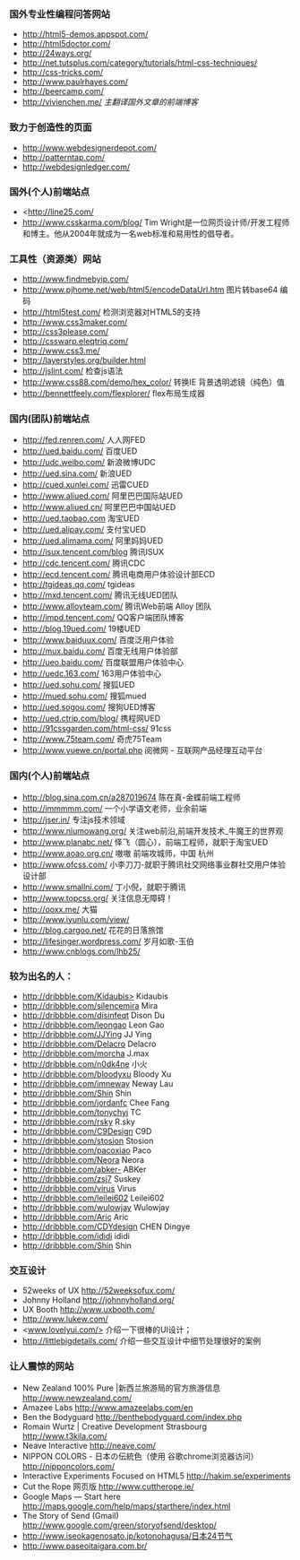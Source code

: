 ### 国外专业性编程问答网站

+ <http://html5-demos.appspot.com/>
+ <http://html5doctor.com/>
+ <http://24ways.org/>
+ <http://net.tutsplus.com/category/tutorials/html-css-techniques/>
+ <http://css-tricks.com/>
+ <http://www.paulrhayes.com/>
+ <http://beercamp.com/>
+ <http://vivienchen.me/> *主翻译国外文章的前端博客*

### 致力于创造性的页面
+ <http://www.webdesignerdepot.com/>
+ <http://patterntap.com/>
+ <http://webdesignledger.com/>


### 国外(个人)前端站点
+ <http://line25.com/
+ <http://www.csskarma.com/blog/>
Tim Wright是一位网页设计师/开发工程师和博主。他从2004年就成为一名web标准和易用性的倡导者。


### 工具性（资源类）网站
+ <http://www.findmebyip.com/>
+ <http://www.pjhome.net/web/html5/encodeDataUrl.htm>
图片转base64 编码
+ <http://html5test.com/>
检测浏览器对HTML5的支持
+ <http://www.css3maker.com/>
+ <http://css3please.com/>
+ <http://csswarp.eleqtriq.com/>
+ <http://www.css3.me/>
+ <http://layerstyles.org/builder.html>
+ <http://jslint.com/>
检查js语法
+ <http://www.css88.com/demo/hex_color/>
转换IE 背景透明滤镜（纯色）值
+ <http://bennettfeely.com/flexplorer/>
flex布局生成器

### 国内(团队)前端站点
+ <http://fed.renren.com/>
人人网FED
+ <http://ued.baidu.com/>
百度UED
+ <http://udc.weibo.com/>
新浪微博UDC
+ <http://ued.sina.com/>
新浪UED
+ <http://cued.xunlei.com/>
迅雷CUED
+ <http://www.aliued.com/>
阿里巴巴国际站UED
+ <http://www.aliued.cn/>
阿里巴巴中国站UED
+ <http://ued.taobao.com>
淘宝UED
+ <http://ued.alipay.com/>
支付宝UED
+ <http://ued.alimama.com/>
阿里妈妈UED
+ <http://isux.tencent.com/blog>
腾讯ISUX
+ <http://cdc.tencent.com/>
腾讯CDC
+ <http://ecd.tencent.com/>
腾讯电商用户体验设计部ECD
+ <http://tgideas.qq.com/>
tgideas
+ <http://mxd.tencent.com/>
腾讯无线UED团队
+ <http://www.alloyteam.com/>
腾讯Web前端 Alloy 团队
+ <http://impd.tencent.com/>
QQ客户端团队博客
+ <http://blog.19ued.com/>
19楼UED
+ <http://www.baiduux.com/>
百度泛用户体验
+ <http://mux.baidu.com/>
百度无线用户体验部
+ <http://ueo.baidu.com/>
百度联盟用户体验中心
+ <http://uedc.163.com/>
163用户体验中心
+ <http://ued.sohu.com/>
搜狐UED
+ <http://mued.sohu.com/>
搜狐mued
+ <http://ued.sogou.com/>
搜狗UED博客
+ <http://ued.ctrip.com/blog/>
携程网UED
+ <http://91cssgarden.com/html-css/>
91css
+ <http://www.75team.com/>
奇虎75Team
+ <http://www.yuewe.cn/portal.php>  阅微网 -  互联网产品经理互动平台

### 国内(个人)前端站点
+ <http://blog.sina.com.cn/a287019674>
陈在真-金蝶前端工程师
+ <http://immmmm.com/>
一个小学语文老师，业余前端
+ <http://jser.in/>
专注js技术领域
+ <http://www.niumowang.org/>
关注web前沿,前端开发技术_牛魔王的世界观
+ <http://www.planabc.net/>
怿飞（圆心），前端工程师，就职于淘宝UED
+ <http://www.aoao.org.cn/>
嗷嗷 前端攻城师，中国 杭州
+ <http://www.ofcss.com/>
小李刀刀-就职于腾讯社交网络事业群社交用户体验设计部
+ <http://www.smallni.com/>
丁小倪，就职于腾讯
+ <http://www.topcss.org/>
关注信息无障碍！
+ <http://ooxx.me/>
大猫
+ <http://www.iyunlu.com/view/>
+ <http://blog.cargoo.net/>
花花的日落旅馆
+ <http://lifesinger.wordpress.com/>
岁月如歌-玉伯
+ <http://www.cnblogs.com/lhb25/>

### 较为出名的人：
+ http://dribbble.com/Kidaubis> Kidaubis
+ <http://dribbble.com/silencemira> Mira 
+ <http://dribbble.com/disinfeqt>  Dison Du
+ <http://dribbble.com/leongao>  Leon Gao
+ <http://dribbble.com/JJYing>   JJ Ying
+ <http://dribbble.com/Delacro>  Delacro
+ <http://dribbble.com/morcha>   J.max
+ <http://dribbble.com/n0dk4ne>  小火
+ <http://dribbble.com/bloodyxu>  Bloody Xu
+ <http://dribbble.com/imneway>  Neway Lau
+ <http://dribbble.com/Shin>  Shin
+ <http://dribbble.com/jordanfc>  Chee Fang
+ <http://dribbble.com/tonychyi>  TC
+ <http://dribbble.com/rsky>  R.sky
+ <http://dribbble.com/C9Design>  C9D
+ <http://dribbble.com/stosion>  Stosion
+ <http://dribbble.com/pacoxiao>  Paco
+ <http://dribbble.com/Neora>   Neora
+ <http://dribbble.com/abker->  ABKer
+ <http://dribbble.com/zsj7>    Suskey
+ <http://dribbble.com/virus>  Virus
+ <http://dribbble.com/leilei602>  Leilei602
+ <http://dribbble.com/wulowjay>   Wulowjay
+ <http://dribbble.com/Aric>  Aric
+ <http://dribbble.com/CDYdesign>  CHEN Dingye
+ <http://dribbble.com/ididi>  ididi
+ <http://dribbble.com/Shin>  Shin

### 交互设计
+ 52weeks of UX <http://52weeksofux.com/>
+ Johnny Holland <http://johnnyholland.org/>
+ UX Booth <http://www.uxbooth.com/>
+ <http://www.lukew.com/>
+ <www.lovelyui.com/> 介绍一下很棒的UI设计；
+ <http://littlebigdetails.com/> 介绍一些交互设计中细节处理很好的案例

### 让人震惊的网站
+ New Zealand 100% Pure |新西兰旅游局的官方旅游信息 http://www.newzealand.com/
+ Amazee Labs http://www.amazeelabs.com/en
+ Ben the Bodyguard http://benthebodyguard.com/index.php
+ Romain Wurtz | Creative Development Strasbourg http://www.t3kila.com/
+ Neave Interactive http://neave.com/
+ NIPPON COLORS - 日本の伝統色（使用 谷歌chrome浏览器访问） http://nipponcolors.com/
+ Interactive Experiments Focused on HTML5 http://hakim.se/experiments
+ Cut the Rope 网页版 http://www.cuttherope.ie/ 
+ Google Maps — Start here http://maps.google.com/help/maps/starthere/index.html 
+ The Story of Send (Gmail) http://www.google.com/green/storyofsend/desktop/
+ http://www.iseokagenosato.jp/kotonohagusa/日本24节气
+ http://www.paseoitaigara.com.br/

